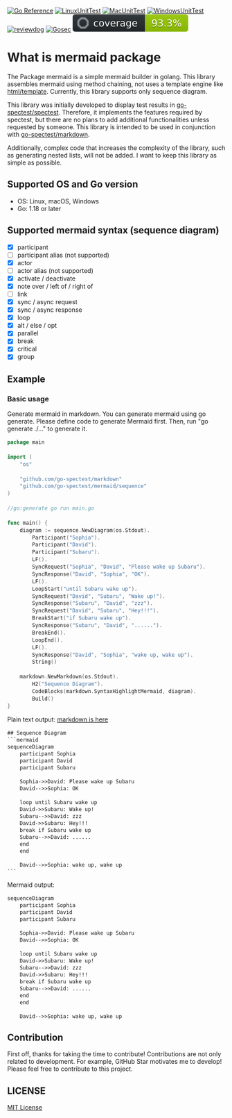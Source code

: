 [![Go Reference](https://pkg.go.dev/badge/github.com/go-spectest/mermaid.svg)](https://pkg.go.dev/github.com/go-spectest/mermaid)
[![LinuxUnitTest](https://github.com/go-spectest/mermaid/actions/workflows/linux_test.yml/badge.svg)](https://github.com/go-spectest/mermaid/actions/workflows/linux_test.yml)
[![MacUnitTest](https://github.com/go-spectest/mermaid/actions/workflows/mac_test.yml/badge.svg)](https://github.com/go-spectest/mermaid/actions/workflows/mac_test.yml)
[![WindowsUnitTest](https://github.com/go-spectest/mermaid/actions/workflows/windows_test.yml/badge.svg)](https://github.com/go-spectest/mermaid/actions/workflows/windows_test.yml)
[![reviewdog](https://github.com/go-spectest/mermaid/actions/workflows/reviewdog.yml/badge.svg)](https://github.com/go-spectest/mermaid/actions/workflows/reviewdog.yml)
[![Gosec](https://github.com/go-spectest/mermaid/actions/workflows/gosec.yml/badge.svg)](https://github.com/go-spectest/mermaid/actions/workflows/gosec.yml)
![Coverage](https://raw.githubusercontent.com/go-spectest/octocovs-central-repo/main/badges/go-spectest/mermaid/coverage.svg)
# What is mermaid package
The Package mermaid is a simple mermaid builder in golang. This library assembles mermaid using method chaining, not uses a template engine like [html/template](https://pkg.go.dev/html/template). Currently, this library supports only sequence diagram. 
  
This library was initially developed to display test results in [go-spectest/spectest](https://github.com/go-spectest/spectest). Therefore, it implements the features required by spectest, but there are no plans to add additional functionalities unless requested by someone. This library is intended to be used in conjunction with [go-spectest/markdown](https://github.com/go-spectest/markdown).
  
Additionally, complex code that increases the complexity of the library, such as generating nested lists, will not be added. I want to keep this library as simple as possible.
  
## Supported OS and Go version
- OS: Linux, macOS, Windows
- Go: 1.18 or later
  
## Supported mermaid syntax (sequence diagram)
- [x] participant
- [ ] participant alias (not supported)
- [x] actor
- [ ] actor alias (not supported)
- [x] activate / deactivate
- [x] note over / left of / right of
- [ ] link
- [x] sync / async request
- [x] sync / async response
- [x] loop
- [x] alt / else / opt
- [x] parallel
- [x] break
- [x] critical
- [x] group

## Example
### Basic usage
Generate mermaid in markdown. You can generate mermaid using go generate. Please define code to generate Mermaid first. Then, run "go generate ./..." to generate it.

```go
package main

import (
	"os"

	"github.com/go-spectest/markdown"
	"github.com/go-spectest/mermaid/sequence"
)

//go:generate go run main.go

func main() {
	diagram := sequence.NewDiagram(os.Stdout).
		Participant("Sophia").
		Participant("David").
		Participant("Subaru").
		LF().
		SyncRequest("Sophia", "David", "Please wake up Subaru").
		SyncResponse("David", "Sophia", "OK").
		LF().
		LoopStart("until Subaru wake up").
		SyncRequest("David", "Subaru", "Wake up!").
		SyncResponse("Subaru", "David", "zzz").
		SyncRequest("David", "Subaru", "Hey!!!").
		BreakStart("if Subaru wake up").
		SyncResponse("Subaru", "David", "......").
		BreakEnd().
		LoopEnd().
		LF().
		SyncResponse("David", "Sophia", "wake up, wake up").
		String()

	markdown.NewMarkdown(os.Stdout).
		H2("Sequence Diagram").
		CodeBlocks(markdown.SyntaxHighlightMermaid, diagram).
		Build()
}
```

Plain text output: [markdown is here](./doc/generated.md)
````
## Sequence Diagram
```mermaid
sequenceDiagram
    participant Sophia
    participant David
    participant Subaru

    Sophia->>David: Please wake up Subaru
    David-->>Sophia: OK

    loop until Subaru wake up
    David->>Subaru: Wake up!
    Subaru-->>David: zzz
    David->>Subaru: Hey!!!
    break if Subaru wake up
    Subaru-->>David: ......
    end
    end

    David-->>Sophia: wake up, wake up
```
````

Mermaid output:
```mermaid
sequenceDiagram
    participant Sophia
    participant David
    participant Subaru

    Sophia->>David: Please wake up Subaru
    David-->>Sophia: OK

    loop until Subaru wake up
    David->>Subaru: Wake up!
    Subaru-->>David: zzz
    David->>Subaru: Hey!!!
    break if Subaru wake up
    Subaru-->>David: ......
    end
    end

    David-->>Sophia: wake up, wake up
```

## Contribution
First off, thanks for taking the time to contribute! Contributions are not only related to development. For example, GitHub Star motivates me to develop! Please feel free to contribute to this project.

## LICENSE
[MIT License](./LICENSE)